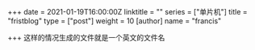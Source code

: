 +++
date = 2021-01-19T16:00:00Z
linktitle = ""
series = ["单片机"]
title = "fristblog"
type = ["post"]
weight = 10
[author]
name = "francis"

+++
这样的情况生成的文件就是一个英文的文件名